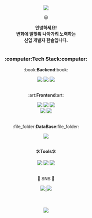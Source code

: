 <div align="center">
  <img src="https://capsule-render.vercel.app/api?type=waving&color=auto&height=150&section=header&text=Sol's_Github&fontSize=50" />
  <p>😃</p>
  <b>안녕하세요! <br>
    변화에 발맞춰 나아가려 노력하는<br>
    신입 개발자 한솔입니다.</b><br><br>
</div>  

<div align="center">
    <h3>:computer:Tech Stack:computer:</h3>
    <p>:book:<b>Backend</b>:book:</p>
</div>
<div align="center">
    <img src="https://img.shields.io/badge/Java-007396?style=flat&logo=Java&logoColor=white" />
    <img src="https://img.shields.io/badge/Spring-6DB33F?style=flat&logo=Spring&logoColor=white" />
    <img src="https://img.shields.io/badge/Mybatis-204ECF?style=flat&logo=Mybatis&logoColor=white" />
</div>
<br>
  
  <div align="center">
     <p>:art:<b>Frontend</b>:art:</p>
  </div>
  <div align="center">
       <img src="https://img.shields.io/badge/HTML5-E34F26?style=flat&logo=HTML5&logoColor=white" />
       <img src="https://img.shields.io/badge/CSS3-1572B6?style=flat&logo=CSS3&logoColor=white" />  
       <img src="https://img.shields.io/badge/JavaScript-F7DF1E?style=flat&logo=JavaScript&logoColor=white" /><br>
       <img src="https://img.shields.io/badge/jQuery-0769AD?style=flat&logo=jQuery&logoColor=white" />
       <img src="https://img.shields.io/badge/React-61DAFB?style=flat&logo=React&logoColor=white" />
  </div>
  <br>
  
  <div align="center">
  <p>:file_folder:<b>DataBase</b>:file_folder:</p>
  </div>
  <div align="center">
      <img src="https://img.shields.io/badge/Oracle-F80000?style=flat&logo=Oracle&logoColor=white" />
  </div>
  <br>
  
  <div align="center">
  <p>🛠<b>Tools</b>🛠</p>
  </div>
  <div align="center">
  <img src="https://img.shields.io/badge/IntelliJ IDEA-000000?style=flat&logo=IntelliJ IDEA&logoColor=white" /> 
  <img src="https://img.shields.io/badge/Eclipse IDE-2C2255?style=flat&logo=Eclipse IDE&logoColor=white" /> 
  <img src="https://img.shields.io/badge/Visual Studio Code-007ACC?style=flat&logo=Visual Studio Code&logoColor=white" /> 
  </div>
  <br>
  
  <div align=center>
	  <p>📧 SNS 📧</p>
  </div>
  <div align=center>
	<a href="mailto:carpe.sol.sun@gmail.com">
		<img src="https://img.shields.io/badge/Mail-30B980?style=flat&logo=Gmail&logoColor=white" />
	</a>
	<a href="https://www.notion.so/210f4590fb0e460eb6199e58e842380e11">
		<img src="https://img.shields.io/badge/Notion-000000?style=flat&logo=Notion&logoColor=white" />
	</a>
</div>
  <br><br><br>
  
<div align=center>
  <img src="https://github-readme-stats.vercel.app/api?username=pinesolhan&show_icons=true&theme=gotham"/>
</div>

